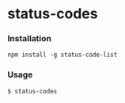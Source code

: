 # status-codes

### Installation

```
npm install -g status-code-list
```

### Usage

```
$ status-codes

```
